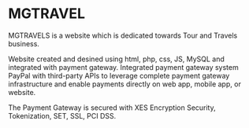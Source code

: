 # MGTRAVEL
MGTRAVELS is a website which is dedicated towards Tour and Travels business. 

Website created and desined using html, php, css, JS, MySQL and integrated with payment gateway. Integrated payment gateway system PayPal with third-party APIs to leverage complete payment gateway infrastructure and enable payments directly on web app, mobile app, or website.

The Payment Gateway is secured with XES Encryption Security, Tokenization, SET, SSL, PCI DSS.
